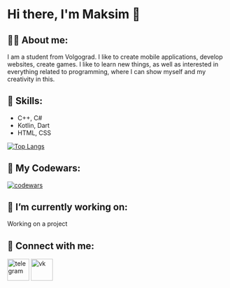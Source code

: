 # Hi there, I'm Maksim 👋

## 👨‍💻 About me:

I am a student from Volgograd.
I like to create mobile applications, develop websites, create games.  I like to learn new things, as well as interested in everything related to programming, where I can show myself and my creativity in this.

## 💪 Skills:

- C++, C#
- Kotlin, Dart
- HTML, CSS

[![Top Langs](https://github-readme-stats.vercel.app/api/top-langs/?username=Velp6268&theme=dark)](https://github.com/anuraghazra/github-readme-stats)

## 👊 My Codewars:

[![codewars](https://www.codewars.com/users/Velp/badges/large)](https://www.codewars.com/users/Velp)

## 🔭 I’m currently working on:

Working on a project

## 💬 Connect with me:

[<img src='https://i.ibb.co/FVFB0kQ/Telegram.png' alt='telegram' height='50'>](https://t.me/velp1k) [<img src='https://i.ibb.co/3z7VWTP/vk.png' alt='vk' height='50'>](https://vk.com/mnochevny)  
